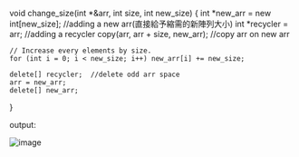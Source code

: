 
void change_size(int *&arr, int size, int new_size) {
    int *new_arr = new int[new_size]; //adding a new arr(直接給予縮需的新陣列大小) 
    int *recycler = arr;			//adding a recycler
    copy(arr, arr + size, new_arr);	//copy arr on new arr

    // Increase every elements by size.
    for (int i = 0; i < new_size; i++) new_arr[i] += new_size;

    delete[] recycler;	//delete odd arr space
    arr = new_arr;
    delete[] new_arr;
}

output:

![image](https://github.com/user-attachments/assets/cd1b0c5e-ecdb-4ca0-a6bd-d25dab9914db)
